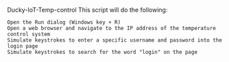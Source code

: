 Ducky-IoT-Temp-control
This script will do the following:

    Open the Run dialog (Windows key + R)
    Open a web browser and navigate to the IP address of the temperature control system
    Simulate keystrokes to enter a specific username and password into the login page
    Simulate keystrokes to search for the word "login" on the page


